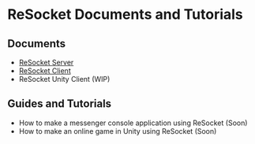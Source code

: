 # ReSocket Documents and Tutorials

## Documents
<ul>
  <li> <a href="https://github.com/Tidominer/ReSocket/blob/main/Documents/ReSocket/ReSocket.md">ReSocket Server </a> </li>
  <li> <a href="https://github.com/Tidominer/ReSocket/blob/main/Documents/ReSocketClient/ReSocketClient.md">ReSocket Client </a> </li>
  <li> ReSocket Unity Client (WIP) </li>
</ul>

## Guides and Tutorials
<ul>
  <li> How to make a messenger console application using ReSocket (Soon) </li>
  <li> How to make an online game in Unity using ReSocket (Soon) </li>
</ul>

